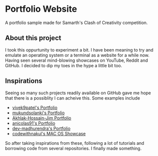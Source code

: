 # Portfolio Website
A portfolio sample made for Samarth's Clash of Creativity competition.

## About this project
I took this oppurtunity to experiment a bit. I have been meaning to try and emulate an operating system or a terminal as a website for a while now. Having seen several mind-blowing showcases on YouTube, Reddit and GitHub. I decided to dip my toes in the hype a little bit too.

## Inspirations
Seeing so many such projects readily available on GitHub gave me hope that there is a possiblity I can acheive this. Some examples include
* [vivek9patel's Portfolio](https://github.com/vivek9patel/vivek9patel.github.io)
* [mukundsolanki's Portfolio](https://github.com/mukundsolanki/terminal-portfolio)
* [Akhlak-Hossain-Jim Portfolio](https://github.com/Akhlak-Hossain-Jim/ubuntu-ui-portfolio)
* [anicolas91's Portfolio](https://github.com/anicolas91/portfolio-ubuntu-site)
* [dev-madhurendra's Portfolio](https://github.com/dev-madhurendra/terminal-portfolio)
* [codewithnakul's MAC OS Showcase](https://www.youtube.com/watch?v=4jHLQuSltgU)

So after taking inspirations from these, following a lot of tutorials and borrowing code from several repositories. I finally made something.
